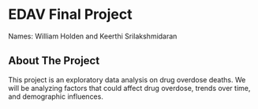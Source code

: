 # EDAV Final Project
Names: William Holden and Keerthi Srilakshmidaran

## About The Project
This project is an exploratory data analysis on drug overdose deaths. We will be analyzing factors that could affect drug overdose, trends over time, and demographic influences.




